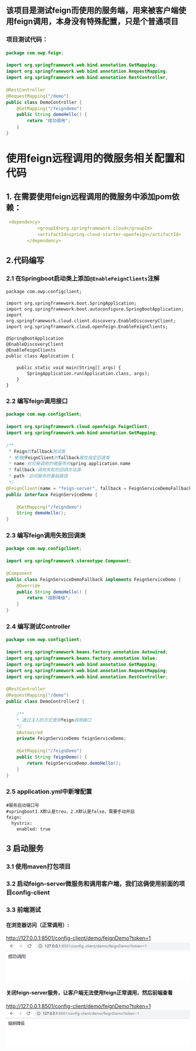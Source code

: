 ## 该项目是测试feign而使用的服务端，用来被客户端使用feign调用，本身没有特殊配置，只是个普通项目
### 项目测试代码：
```java
package com.owp.feign;

import org.springframework.web.bind.annotation.GetMapping;
import org.springframework.web.bind.annotation.RequestMapping;
import org.springframework.web.bind.annotation.RestController;

@RestController
@RequestMapping("/demo")
public class DemoController {
    @GetMapping("/feigndemo")
    public String demoHello() {
        return "成功调用";
    }
}
```
# 使用feign远程调用的微服务相关配置和代码
## 1. 在需要使用feign远程调用的微服务中添加pom依赖：
```yml
 <dependency>
            <groupId>org.springframework.cloud</groupId>
            <artifactId>spring-cloud-starter-openfeign</artifactId>
        </dependency>
```

## 2.代码编写
### 2.1 在Springboot启动类上添加`@EnableFeignClients`注解
```
package com.owp.configclient;

import org.springframework.boot.SpringApplication;
import org.springframework.boot.autoconfigure.SpringBootApplication;
import org.springframework.cloud.client.discovery.EnableDiscoveryClient;
import org.springframework.cloud.openfeign.EnableFeignClients;

@SpringBootApplication
@EnableDiscoveryClient
@EnableFeignClients
public class Application {

    public static void main(String[] args) {
        SpringApplication.run(Application.class, args);
    }
}
```
### 2.2 编写feign调用接口
```java
package com.owp.configclient;

import org.springframework.cloud.openfeign.FeignClient;
import org.springframework.web.bind.annotation.GetMapping;

/**
 * Feign的fallback测试类
 * 使用@FeignClient的fallback属性指定回退类
 * name:对应被调用的微服务的spring.application.name
 * fallback:调用失败的回调方法类
 * path：访问服务的基础路径
 */
@FeignClient(name = "feign-server", fallback = FeignServiceDemoFallback.class, path = "/demo")
public interface FeignServiceDemo {

    @GetMapping("/feigndemo")
    String demoHello();
}
```
### 2.3 编写feign调用失败回调类
```java
package com.owp.configclient;

import org.springframework.stereotype.Component;

@Component
public class FeignServiceDemoFallback implements FeignServiceDemo {
    @Override
    public String demoHello() {
        return "熔断降级";
    }
}
```
### 2.4 编写测试Controller
```java
package com.owp.configclient;

import org.springframework.beans.factory.annotation.Autowired;
import org.springframework.beans.factory.annotation.Value;
import org.springframework.web.bind.annotation.GetMapping;
import org.springframework.web.bind.annotation.RequestMapping;
import org.springframework.web.bind.annotation.RestController;

@RestController
@RequestMapping("/demo")
public class DemoController2 {

    /**
    * 通过注入的方式使用feign调用接口
    */
    @Autowired
    private FeignServiceDemo feignServiceDemo;

    @GetMapping("/feignDemo")
    public String feignDemo() {
        return feignServiceDemo.demoHello();
    }
}
```
### 2.5 application.yml中新增配置
```
#服务启动端口号
#springboot1.X默认是treu，2.X默认是false，需要手动开启
feign:
  hystrix:
    enabled: true
```
## 3 启动服务
### 3.1 使用maven打包项目
### 3.2 启动feign-server微服务和调用客户端，我们这俩使用前面的项目config-client
### 3.3 前端测试
#### 在浏览器访问（正常调用）:
http://127.0.0.1:8501/config-client/demo/feignDemo?token=1  
![](https://github.com/lk6678979/image/blob/master/spring-cloud/feign-success.jpg) 
#### 关闭feign-server服务，让客户端无法使用feign正常调用，然后前端查看
http://127.0.0.1:8501/config-client/demo/feignDemo?token=1  
![](https://github.com/lk6678979/image/blob/master/spring-cloud/feign-fail.jpg)  
